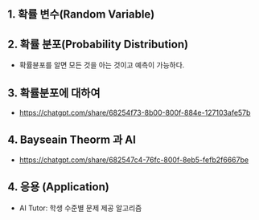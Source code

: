 ## 1. 확률 변수(Random Variable)

## 2. 확률 분포(Probability Distribution)
- 확률뷴포를 알면 모든 것을 아는 것이고 예측이 가능하다.

## 3. 확률분포에 대하여
- https://chatgpt.com/share/68254f73-8b00-800f-884e-127103afe57b
  
## 4. Bayseain Theorm 과 AI
- https://chatgpt.com/share/682547c4-76fc-800f-8eb5-fefb2f6667be

## 4. 응용 (Application)
- AI Tutor: 학생 수준별 문제 제공 알고리즘

